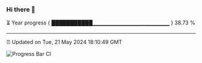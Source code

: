 ### Hi there 👋

⏳ Year progress { ███████████▁▁▁▁▁▁▁▁▁▁▁▁▁▁▁▁▁▁▁ } 38.73 %

---

⏰ Updated on Tue, 21 May 2024 18:10:49 GMT

![Progress Bar CI](https://github.com/Shyam-Makwana/GitHub-Actions-Demo/workflows/Progress%20Bar%20CI/badge.svg)

